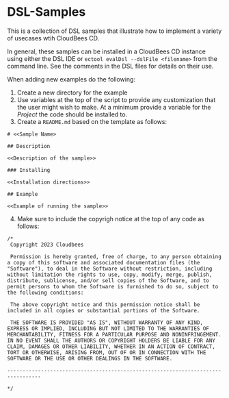 # DSL-Samples

This is a collection of DSL samples that illustrate how to implement a variety of usecases wtih CloudBees CD.

In general, these samples can be installed in a CloudBees CD instance using either the DSL
IDE or `ectool evalDsl --dslFile <filename>` from the command line. See the comments in the
DSL files for details on their use.


When adding new examples do the following:

1. Create a new directory for the example
2. Use variables at the top of the script to provide any customization that the user might wish to make.  At a minimum provide a variable for the *Project* the code should be installed to.
3. Create a `README.md` based on the template as follows:

```
# <<Sample Name>

## Description

<<Description of the sample>>

### Installing

<<Installation directions>>

## Example

<<Example of running the sample>>
```

4. Make sure to include the copyrigh notice at the top of any code as follows:

```
/*
 Copyright 2023 Cloudbees

 Permission is hereby granted, free of charge, to any person obtaining a copy of this software and associated documentation files (the "Software"), to deal in the Software without restriction, including without limitation the rights to use, copy, modify, merge, publish, distribute, sublicense, and/or sell copies of the Software, and to permit persons to whom the Software is furnished to do so, subject to the following conditions:

 The above copyright notice and this permission notice shall be included in all copies or substantial portions of the Software.

 THE SOFTWARE IS PROVIDED "AS IS", WITHOUT WARRANTY OF ANY KIND, EXPRESS OR IMPLIED, INCLUDING BUT NOT LIMITED TO THE WARRANTIES OF MERCHANTABILITY, FITNESS FOR A PARTICULAR PURPOSE AND NONINFRINGEMENT. IN NO EVENT SHALL THE AUTHORS OR COPYRIGHT HOLDERS BE LIABLE FOR ANY CLAIM, DAMAGES OR OTHER LIABILITY, WHETHER IN AN ACTION OF CONTRACT, TORT OR OTHERWISE, ARISING FROM, OUT OF OR IN CONNECTION WITH THE SOFTWARE OR THE USE OR OTHER DEALINGS IN THE SOFTWARE.

---------------------------------------------------------------------------------

*/
```
